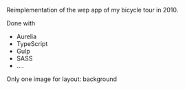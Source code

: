 Reimplementation of the wep app of my bicycle tour in 2010.

Done with
- Aurelia
- TypeScript
- Gulp
- SASS
- ....

Only one image for layout: background
